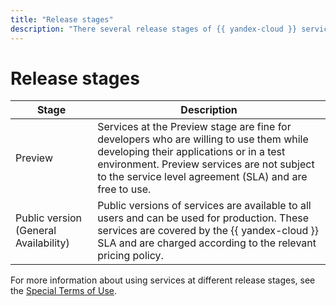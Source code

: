 ```yaml
---
title: "Release stages"
description: "There several release stages of {{ yandex-cloud }} services. Preview: Services at this stage are fine for developers who are willing to use them while developing their applications or in a test environment. Services can be used free of charge. No SLA applies. General Availability: Public versions of services are available to all users and can be used for production. Service usage is charged and covered by the SLA."
---
```


# Release stages

Stage | Description
----- | -----
Preview | Services at the Preview stage are fine for developers who are willing to use them while developing their applications or in a test environment. Preview services are not subject to the service level agreement (SLA) and are free to use.
Public version (General Availability) | Public versions of services are available to all users and can be used for production. These services are covered by the {{ yandex-cloud }} SLA and are charged according to the relevant pricing policy.


For more information about using services at different release stages, see the [Special Terms of Use](https://yandex.ru/legal/cloud_specialterms/?lang=en#index__section_fk5_d4c_cgb).
